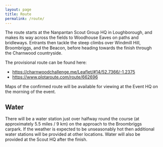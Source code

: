 ```yaml
---
layout: page
title: Route
permalink: /route/
---
```


The route starts at the Nanpantan Scout Group HQ in Loughborough, and makes its way across the fields to Woodhouse Eaves on paths and bridleways.  Entrants then tackle the steep climbs over Windmill Hill, Broombriggs, and the Beacon, before heading towards the finish through the Charnwood countryside.

The provisional route can be found here: 
- <https://charnwoodchallenge.me/Leaflet/#14/52.7366/-1.2375> 
- <https://www.plotaroute.com/route/662696>

Maps of the confirmed route will be available for viewing at the Event HQ on the morning of the event.

## Water

There will be a water station just over halfway round the course (at approximately 5.5 miles / 9 km) on the approach to the Broombriggs carpark.  If the weather is expected to be unseasonably hot then additional water stations will be provided at other locations.
Water will also be provided at the Scout HQ after the finish.
